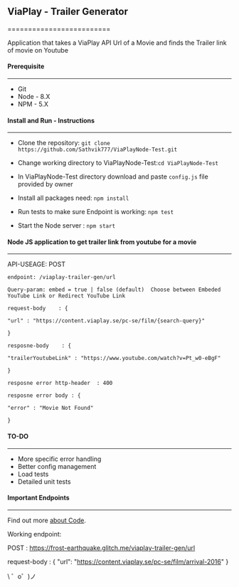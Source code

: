## ViaPlay - Trailer Generator
=========================

Application that takes a ViaPlay API Url of a Movie and finds the Trailer link of movie on Youtube


#### Prerequisite
------------------------

* Git
* Node - 8.X
* NPM - 5.X


#### Install and Run - Instructions
------------------------

- Clone the repository: `git clone https://github.com/Sathvik777/ViaPlayNode-Test.git`

- Change working directory to ViaPlayNode-Test:`cd ViaPlayNode-Test`

- In ViaPlayNode-Test directory  download and paste `config.js` file provided by owner

- Install all packages need: `npm install`

- Run tests to make sure Endpoint is working: `npm test`

- Start the Node server : `npm start`



#### Node JS application to get trailer link from youtube for a movie
------------------------
API-USEAGE:
  POST

    endpoint: /viaplay-trailer-gen/url

    Query-param: embed = true | false (default)  Choose between Embeded YouTube Link or Redirect YouTube Link

    request-body    : {

    "url" : "https://content.viaplay.se/pc-se/film/{search-query}"

    }

    resposne-body    : {

    "trailerYoutubeLink" : "https://www.youtube.com/watch?v=Pt_w0-eBgF"

    }

    resposne error http-header  : 400

    resposne error body : {

    "error" : "Movie Not Found"

    }

#### TO-DO
------------------------
* More specific error handling
* Better config management
* Load tests
* Detailed unit tests



#### Important Endpoints
------------------------

Find out more [about Code](https://glitch.com/edit/#!/frost-earthquake).


Working endpoint:

  POST : https://frost-earthquake.glitch.me/viaplay-trailer-gen/url

  request-body    : {
    "url": "https://content.viaplay.se/pc-se/film/arrival-2016"
    }


\ ゜o゜)ノ
